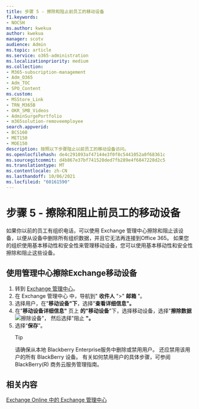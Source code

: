 ```yaml
---
title: 步骤 5 - 擦除和阻止前员工的移动设备
f1.keywords:
- NOCSH
ms.author: kwekua
author: kwekua
manager: scotv
audience: Admin
ms.topic: article
ms.service: o365-administration
ms.localizationpriority: medium
ms.collection:
- M365-subscription-management
- Adm_O365
- Adm_TOC
- SPO_Content
ms.custom:
- MSStore_Link
- TRN_M365B
- OKR_SMB_Videos
- AdminSurgePortfolio
- m365solution-removeemployee
search.appverid:
- BCS160
- MET150
- MOE150
description: 按照以下步骤阻止以前员工的移动设备访问。
ms.openlocfilehash: de4c291093af47144e3f0f8c5441052a0f68361c
ms.sourcegitcommit: d4b867e37bf741528ded7fb289e4f6847228d2c5
ms.translationtype: MT
ms.contentlocale: zh-CN
ms.lasthandoff: 10/06/2021
ms.locfileid: "60161590"
---
```

# <a name="step-5---wipe-and-block-a-former-employees-mobile-device"></a>步骤 5 - 擦除和阻止前员工的移动设备

如果你以前的员工有组织电话，可以使用 Exchange 管理中心擦除和阻止该设备，以便从设备中删除所有组织数据，并且它无法再连接到Office 365。 如果您的组织使用基本移动性和安全性来管理移动设备，您可以使用基本移动性和安全性擦除和阻止这些设备。

## <a name="wipe-mobile-device-using-the-exchange-admin-center"></a>使用管理中心擦除Exchange移动设备

1. 转到 <a href="https://go.microsoft.com/fwlink/p/?linkid=2059104" target="_blank">Exchange 管理中心</a>。
2. 在 Exchange 管理中心 中，导航到" **收件人** "\>" **邮箱** "。
3. 选择用户，在"**移动设备"下**，选择"**查看详细信息"。**
4. 在"**移动设备详细信息"** 页上 **的"移动设备**"下，选择移动设备，选择"**擦除数据** ![ 擦除设备"， ](../../media/1c113a36-53cb-4974-884f-3ecd9535506e.png) 然后选择"阻止 **"。**
5. 选择“**保存**”。
   > [!TIP]
   > 请确保从本地 Blackberry Enterprise服务中删除或禁用用户。 还应禁用该用户的所有 BlackBerry 设备。 有关如何禁用用户的具体步骤，可参阅 BlackBerry(R) 商务云服务管理指南。

## <a name="related-content"></a>相关内容

[Exchange Online 中的 Exchange 管理中心](/exchange/exchange-admin-center)
